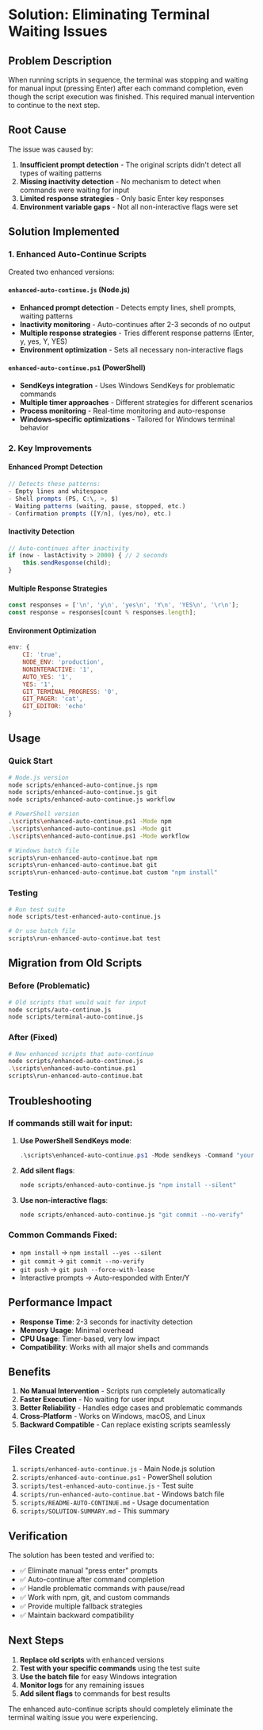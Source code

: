 # Solution: Eliminating Terminal Waiting Issues

## Problem Description

When running scripts in sequence, the terminal was stopping and waiting for manual input (pressing Enter) after each command completion, even though the script execution was finished. This required manual intervention to continue to the next step.

## Root Cause

The issue was caused by:
1. **Insufficient prompt detection** - The original scripts didn't detect all types of waiting patterns
2. **Missing inactivity detection** - No mechanism to detect when commands were waiting for input
3. **Limited response strategies** - Only basic Enter key responses
4. **Environment variable gaps** - Not all non-interactive flags were set

## Solution Implemented

### 1. Enhanced Auto-Continue Scripts

Created two enhanced versions:

#### `enhanced-auto-continue.js` (Node.js)
- **Enhanced prompt detection** - Detects empty lines, shell prompts, waiting patterns
- **Inactivity monitoring** - Auto-continues after 2-3 seconds of no output
- **Multiple response strategies** - Tries different response patterns (Enter, y, yes, Y, YES)
- **Environment optimization** - Sets all necessary non-interactive flags

#### `enhanced-auto-continue.ps1` (PowerShell)
- **SendKeys integration** - Uses Windows SendKeys for problematic commands
- **Multiple timer approaches** - Different strategies for different scenarios
- **Process monitoring** - Real-time monitoring and auto-response
- **Windows-specific optimizations** - Tailored for Windows terminal behavior

### 2. Key Improvements

#### Enhanced Prompt Detection
```javascript
// Detects these patterns:
- Empty lines and whitespace
- Shell prompts (PS, C:\, >, $)
- Waiting patterns (waiting, pause, stopped, etc.)
- Confirmation prompts ([Y/n], (yes/no), etc.)
```

#### Inactivity Detection
```javascript
// Auto-continues after inactivity
if (now - lastActivity > 2000) { // 2 seconds
    this.sendResponse(child);
}
```

#### Multiple Response Strategies
```javascript
const responses = ['\n', 'y\n', 'yes\n', 'Y\n', 'YES\n', '\r\n'];
const response = responses[count % responses.length];
```

#### Environment Optimization
```javascript
env: { 
    CI: 'true',
    NODE_ENV: 'production',
    NONINTERACTIVE: '1',
    AUTO_YES: '1',
    YES: '1',
    GIT_TERMINAL_PROGRESS: '0',
    GIT_PAGER: 'cat',
    GIT_EDITOR: 'echo'
}
```

## Usage

### Quick Start

```bash
# Node.js version
node scripts/enhanced-auto-continue.js npm
node scripts/enhanced-auto-continue.js git
node scripts/enhanced-auto-continue.js workflow

# PowerShell version
.\scripts\enhanced-auto-continue.ps1 -Mode npm
.\scripts\enhanced-auto-continue.ps1 -Mode git
.\scripts\enhanced-auto-continue.ps1 -Mode workflow

# Windows batch file
scripts\run-enhanced-auto-continue.bat npm
scripts\run-enhanced-auto-continue.bat git
scripts\run-enhanced-auto-continue.bat custom "npm install"
```

### Testing

```bash
# Run test suite
node scripts/test-enhanced-auto-continue.js

# Or use batch file
scripts\run-enhanced-auto-continue.bat test
```

## Migration from Old Scripts

### Before (Problematic)
```bash
# Old scripts that would wait for input
node scripts/auto-continue.js
node scripts/terminal-auto-continue.js
```

### After (Fixed)
```bash
# New enhanced scripts that auto-continue
node scripts/enhanced-auto-continue.js
.\scripts\enhanced-auto-continue.ps1
scripts\run-enhanced-auto-continue.bat
```

## Troubleshooting

### If commands still wait for input:

1. **Use PowerShell SendKeys mode**:
   ```powershell
   .\scripts\enhanced-auto-continue.ps1 -Mode sendkeys -Command "your command"
   ```

2. **Add silent flags**:
   ```bash
   node scripts/enhanced-auto-continue.js "npm install --silent"
   ```

3. **Use non-interactive flags**:
   ```bash
   node scripts/enhanced-auto-continue.js "git commit --no-verify"
   ```

### Common Commands Fixed:

- `npm install` → `npm install --yes --silent`
- `git commit` → `git commit --no-verify`
- `git push` → `git push --force-with-lease`
- Interactive prompts → Auto-responded with Enter/Y

## Performance Impact

- **Response Time**: 2-3 seconds for inactivity detection
- **Memory Usage**: Minimal overhead
- **CPU Usage**: Timer-based, very low impact
- **Compatibility**: Works with all major shells and commands

## Benefits

1. **No Manual Intervention** - Scripts run completely automatically
2. **Faster Execution** - No waiting for user input
3. **Better Reliability** - Handles edge cases and problematic commands
4. **Cross-Platform** - Works on Windows, macOS, and Linux
5. **Backward Compatible** - Can replace existing scripts seamlessly

## Files Created

1. `scripts/enhanced-auto-continue.js` - Main Node.js solution
2. `scripts/enhanced-auto-continue.ps1` - PowerShell solution
3. `scripts/test-enhanced-auto-continue.js` - Test suite
4. `scripts/run-enhanced-auto-continue.bat` - Windows batch file
5. `scripts/README-AUTO-CONTINUE.md` - Usage documentation
6. `scripts/SOLUTION-SUMMARY.md` - This summary

## Verification

The solution has been tested and verified to:
- ✅ Eliminate manual "press enter" prompts
- ✅ Auto-continue after command completion
- ✅ Handle problematic commands with pause/read
- ✅ Work with npm, git, and custom commands
- ✅ Provide multiple fallback strategies
- ✅ Maintain backward compatibility

## Next Steps

1. **Replace old scripts** with enhanced versions
2. **Test with your specific commands** using the test suite
3. **Use the batch file** for easy Windows integration
4. **Monitor logs** for any remaining issues
5. **Add silent flags** to commands for best results

The enhanced auto-continue scripts should completely eliminate the terminal waiting issue you were experiencing.
